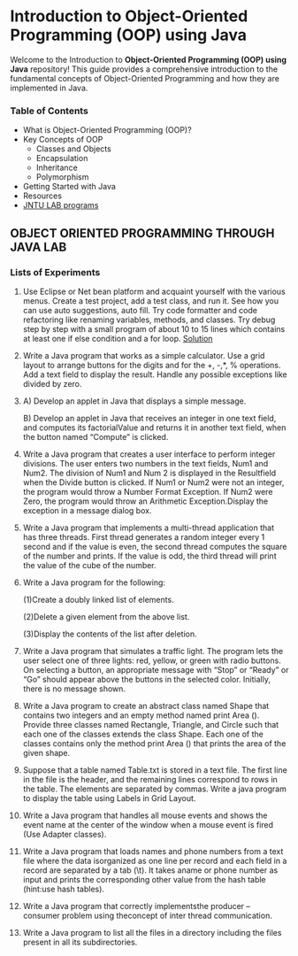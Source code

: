 # Introduction to Object-Oriented Programming (OOP) using Java

Welcome to the Introduction to **Object-Oriented Programming (OOP) using Java** repository! This guide provides a comprehensive introduction to the fundamental concepts of Object-Oriented Programming and how they are implemented in Java. 

### Table of Contents

- What is Object-Oriented Programming (OOP)?
- Key Concepts of OOP
  - Classes and Objects
  - Encapsulation
  - Inheritance
  - Polymorphism
- Getting Started with Java
- Resources
- [JNTU LAB programs](#Lists-of-Experiments)


## OBJECT ORIENTED PROGRAMMING THROUGH JAVA LAB
### Lists of Experiments

1.   Use Eclipse or Net bean platform and acquaint yourself with the various menus. Create a test project, add a test class, and run it. See how you can use auto suggestions, auto fill. Try code formatter and code refactoring like renaming variables, methods, and classes. Try debug step by step with a small program of about 10 to 15 lines which contains at least one if else condition and a for loop. [Solution](#Getting-Started)

2.   Write a Java program that works as a simple calculator. Use a grid layout to arrange buttons for the digits and for the +, -,*, % operations. Add a text field to display the result. Handle any possible exceptions like divided by zero.

3.   A) Develop an applet in Java that displays a simple message.

     B) Develop an applet in Java that receives an integer in one text field, and computes its factorialValue and returns it in another   text field, when the button named “Compute” is clicked.

4.   Write a Java program that creates a user interface to perform integer divisions. The user enters two numbers in the text fields, Num1 and Num2. The division of Num1 and Num 2 is displayed in the Resultfield when the Divide button is clicked. If Num1 or Num2 were not an integer, the program would throw a Number Format Exception. If Num2 were Zero, the program would throw an Arithmetic Exception.Display the exception in a message dialog box.

5.   Write a Java program that implements a multi-thread application that has three threads. First thread generates a random integer every 1 second and if the value is even, the second thread computes the square of the number and prints. If the value is odd, the third thread will print the value of the cube of the number.
6.   Write a Java program for the following:

        (1)Create a doubly linked list of elements.

        (2)Delete a given element from the above list.

        (3)Display the contents of the list after deletion.

7.   Write a Java program that simulates a traffic light. The program lets the user select one of three lights: red, yellow, or green with radio buttons. On selecting a button, an appropriate message with “Stop” or “Ready” or “Go” should appear above the buttons in the selected color. Initially, there is no message shown.

8.   Write a Java program to create an abstract class named Shape that contains two integers and an empty method named print Area (). Provide three classes named Rectangle, Triangle, and Circle such 
that each one of the classes extends the class Shape. Each one of the classes contains only the method print Area () that prints the area of the given shape.

9. Suppose that a table named Table.txt is stored in a text file. The first line in the file is the header, and the remaining lines correspond to rows in the table. The elements are separated by commas.
Write a java program to display the table using Labels in Grid Layout.

10. Write a Java program that handles all mouse events and shows the event name at the center of the window when a mouse event is fired (Use Adapter classes).

11. Write a Java program that loads names and phone numbers from a text file where the data isorganized as one line per record and each field in a record are separated by a tab (\t). It takes aname or phone number as input and prints the corresponding other value from the hash table (hint:use hash tables).

12. Write a Java program that correctly implementsthe producer – consumer problem using theconcept of inter thread communication.

13. Write a Java program to list all the files in a directory including the files present in all its subdirectories.
